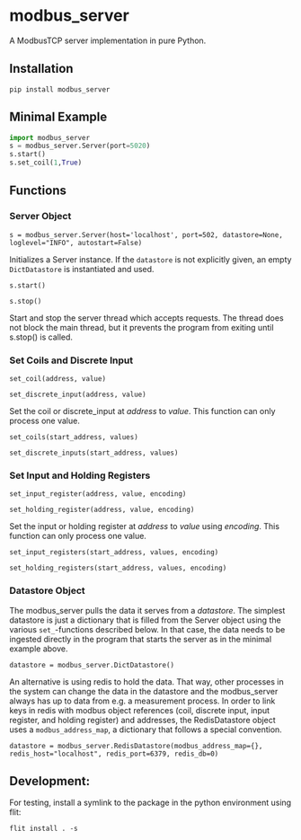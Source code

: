 # modbus_server
A ModbusTCP server implementation in pure Python.

## Installation
```shell
pip install modbus_server
```

## Minimal Example
```python
import modbus_server
s = modbus_server.Server(port=5020)
s.start()
s.set_coil(1,True)
```

## Functions
### Server Object
`s = modbus_server.Server(host='localhost', port=502, datastore=None, loglevel="INFO", autostart=False)`

Initializes a Server instance. If the `datastore` is not explicitly given, an empty `DictDatastore` is instantiated and used.

`s.start()`

`s.stop()`

Start and stop the server thread which accepts requests. The thread does not block the main thread, but it prevents the program from exiting until s.stop() is called.

### Set Coils and Discrete Input
`set_coil(address, value)`

`set_discrete_input(address, value)`

Set the coil or discrete_input at _address_ to _value_. This function can only process one value.

`set_coils(start_address, values)`

`set_discrete_inputs(start_address, values)`

### Set Input and Holding Registers
`set_input_register(address, value, encoding)`

`set_holding_register(address, value, encoding)`

Set the input or holding register at _address_ to _value_ using _encoding_. This function can only process one value.

`set_input_registers(start_address, values, encoding)`

`set_holding_registers(start_address, values, encoding)`

### Datastore Object
The modbus_server pulls the data it serves from a _datastore_. The simplest datastore is just a dictionary that is filled from the Server object using the various `set_`-functions described below. In that case, the data needs to be ingested directly in the program that starts the server as in the minimal example above.

`datastore = modbus_server.DictDatastore()`

An alternative is using redis to hold the data. That way, other processes in the system can change the data in the datastore and the modbus_server always has up to data from e.g. a measurement process. In order to link keys in redis with modbus object references (coil, discrete input, input register, and holding register) and addresses, the RedisDatastore object uses a `modbus_address_map`, a dictionary that follows a special convention.

`datastore = modbus_server.RedisDatastore(modbus_address_map={}, redis_host="localhost", redis_port=6379, redis_db=0)`

## Development:
For testing, install a symlink to the package in the python environment using flit:
```shell
flit install . -s
```
